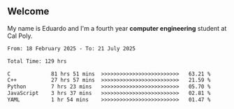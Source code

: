## Welcome

 My name is Eduardo and I'm a fourth year **computer engineering** student at Cal Poly.

<!--START_SECTION:waka-->

```txt
From: 18 February 2025 - To: 21 July 2025

Total Time: 129 hrs

C             81 hrs 51 mins  >>>>>>>>>>>>>>>>>>>>>>>>>   63.21 %
C++           27 hrs 57 mins  >>>>>>>>>>>>>>>>>>>>>>>>>   21.59 %
Python        7 hrs 23 mins   >>>>>>>>>>>>>>>>>>>>>>>>>   05.70 %
JavaScript    3 hrs 37 mins   >>>>>>>>>>>>>>>>>>>>>>>>>   02.81 %
YAML          1 hr 54 mins    >>>>>>>>>>>>>>>>>>>>>>>>>   01.47 %
```

<!--END_SECTION:waka-->

<!--
**lalog12/lalog12** is a ✨ _special_ ✨ repository because its `README.md` (this file) appears on your GitHub profile.

Here are some ideas to get you started:

- 🔭 I’m currently working on ...
- 🌱 I’m currently learning ...
- 👯 I’m looking to collaborate on ...
- 🤔 I’m looking for help with ...
- 💬 Ask me about ...
- 📫 How to reach me: ...
- 😄 Pronouns: ...
- ⚡ Fun fact: ...
-->
